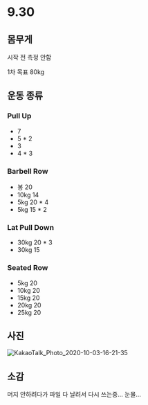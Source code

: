 # 9.30

## 몸무게 

시작 전 측정 안함

1차 목표 80kg



## 운동 종류

### Pull Up

* 7
* 5 * 2
* 3
* 4 * 3



### Barbell Row 

* 봉 20
* 10kg 14
* 5kg 20 * 4
* 5kg 15 * 2



### Lat Pull Down

* 30kg 20 * 3
* 30kg 15



### Seated Row

* 5kg 20
* 10kg 20
* 15kg 20
* 20kg 20
* 25kg 20



## 사진

![KakaoTalk_Photo_2020-10-03-16-21-35](https://user-images.githubusercontent.com/48466830/94985800-8e8f8080-0594-11eb-89e8-83f1b0cd83c3.jpeg)



## 소감

머지 안하려다가 파일 다 날려서 다시 쓰는중... 눈물...

